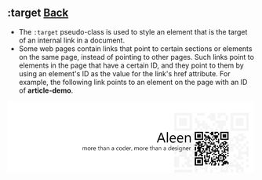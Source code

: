 ## :target [**Back**](./../pseudoClass.md)

- The `:target` pseudo-class is used to style an element that is the target of an internal link in a document.
- Some web pages contain links that point to certain sections or elements on the same page, instead of pointing to other pages. Such links point to elements in the page that have a certain ID, and they point to them by using an element's ID as the value for the link's href attribute. For example, the following link points to an element on the page with an ID of **article-demo**.

<a href="http://aleen42.github.io/" target="_blank" ><img src="./../../../pic/tail.gif"></a>